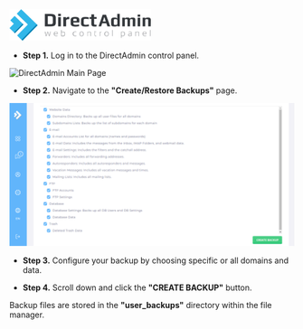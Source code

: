 <img src="/kb-images/directadmin/directadmin-logo.png" alt="DirectAdmin Logo" width="250"/>

* **Step 1.** Log in to the DirectAdmin control panel.

<img src="/kb-images/directadmin/directadmin-main-page.png" alt="DirectAdmin Main Page" width="full"/>

* **Step 2.** Navigate to the **"Create/Restore Backups"** page.

<img src="/kb-images/directadmin/directadmin-backup-page.png" alt="DirectAdmin Backup Page" width="full"/>

* **Step 3.** Configure your backup by choosing specific or all domains and data.

* **Step 4.** Scroll down and click the **"CREATE BACKUP"** button.

Backup files are stored in the **"user_backups"** directory within the file manager.
